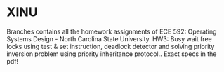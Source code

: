 # XINU
Branches contains all the homework assignments of ECE 592: Operating Systems Design - North Carolina State University.
    HW3: Busy wait free locks using test & set instruction, deadlock detector and solving priority inversion problem using priority inheritance protocol..
    Exact specs in the pdf!